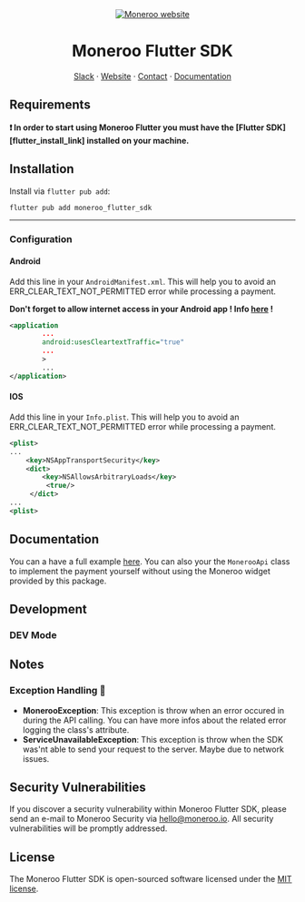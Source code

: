 <div align="center">
<a href="https://moneroo.io" title="Moneroo - Payment stack for Africa">
    <img src="https://raw.githubusercontent.com/NemesisX1/moneroo_flutter_sdk/main/art/cover.png" alt="Moneroo website">
</a>

# Moneroo Flutter SDK

<!-- Nav header - Start -->

<a href="https://join.slack.com/t/ballerine-oss/shared_invite/zt-1iu6otkok-OqBF3TrcpUmFd9oUjNs2iw">Slack</a>
·
<a href="https://www.moneroo.io/">Website</a>
·
<a href="https://www.moneroo.io/contact">Contact</a>
·
<a href="https://docs.moneroo.io/">Documentation</a>

<!-- Nav header - END -->

<!-- Badges - Start -->

<!-- Badges - END -->

</div>

## Requirements

**❗ In order to start using Moneroo Flutter you must have the [Flutter SDK][flutter_install_link] installed on your machine.**

## Installation

Install via `flutter pub add`:

```sh
flutter pub add moneroo_flutter_sdk
```

---

### Configuration

#### Android

Add this line in your `AndroidManifest.xml`. This will help you to avoid an ERR_CLEAR_TEXT_NOT_PERMITTED error while processing a payment.

**Don't forget to allow internet access in your Android app ! Info [here](https://developer.android.com/develop/connectivity/network-ops/connecting) !**

```xml
<application
        ...
        android:usesCleartextTraffic="true"
        ...
        >
        ...
</application>
```

#### IOS

Add this line in your `Info.plist`. This will help you to avoid an ERR_CLEAR_TEXT_NOT_PERMITTED error while processing a payment.

```xml
<plist>
...
    <key>NSAppTransportSecurity</key>
    <dict>
        <key>NSAllowsArbitraryLoads</key>
         <true/>
     </dict>
...
<plist>
```

## Documentation

You can a have a full example [here](example/lib/main.dart). You can also your the `MonerooApi` class to implement the payment yourself without using the Moneroo widget provided by this package.

## Development

### DEV Mode

## Notes

### Exception Handling 🐛

- **MonerooException**: This exception is throw when an error occured in during the API calling. You can have more infos about the related error logging the class's attribute.
- **ServiceUnavailableException**: This exception is throw when the SDK was'nt able to send your request to the server. Maybe due to network issues.

## Security Vulnerabilities


If you discover a security vulnerability within Moneroo Flutter SDK, please send an e-mail to Moneroo Security via [hello@moneroo.io](mailto:security@moneroo.io). All security vulnerabilities will be promptly addressed.

## License

The Moneroo Flutter SDK is open-sourced software licensed under the [MIT license](LICENSE.md).
